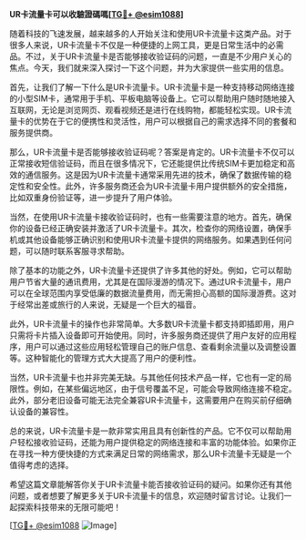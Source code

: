 **UR卡流量卡可以收驗證碼嗎[[TG💪+ @esim1088](https://t.me/s/esim1088)]**

随着科技的飞速发展，越来越多的人开始关注和使用UR卡流量卡这类产品。对于很多人来说，UR卡流量卡不仅是一种便捷的上网工具，更是日常生活中的必需品。不过，关于UR卡流量卡是否能够接收验证码的问题，一直是不少用户关心的焦点。今天，我们就来深入探讨一下这个问题，并为大家提供一些实用的信息。

首先，让我们了解一下什么是UR卡流量卡。UR卡流量卡是一种支持移动网络连接的小型SIM卡，通常用于手机、平板电脑等设备上。它可以帮助用户随时随地接入互联网，无论是浏览网页、观看视频还是进行在线购物，都能轻松实现。UR卡流量卡的优势在于它的便携性和灵活性，用户可以根据自己的需求选择不同的套餐和服务提供商。

那么，UR卡流量卡是否能够接收验证码呢？答案是肯定的。UR卡流量卡不仅可以正常接收短信验证码，而且在很多情况下，它还能提供比传统SIM卡更加稳定和高效的通信服务。这是因为UR卡流量卡通常采用先进的技术，确保了数据传输的稳定性和安全性。此外，许多服务商还会为UR卡流量卡用户提供额外的安全措施，比如双重身份验证等，进一步提升了用户体验。

当然，在使用UR卡流量卡接收验证码时，也有一些需要注意的地方。首先，确保你的设备已经正确安装并激活了UR卡流量卡。其次，检查你的网络设置，确保手机或其他设备能够正确识别和使用UR卡流量卡提供的网络服务。如果遇到任何问题，可以随时联系客服寻求帮助。

除了基本的功能之外，UR卡流量卡还提供了许多其他的好处。例如，它可以帮助用户节省大量的通讯费用，尤其是在国际漫游的情况下。通过UR卡流量卡，用户可以在全球范围内享受低廉的数据流量费用，而无需担心高额的国际漫游费。这对于经常出差或旅行的人来说，无疑是一个巨大的福音。

此外，UR卡流量卡的操作也非常简单。大多数UR卡流量卡都支持即插即用，用户只需将卡片插入设备即可开始使用。同时，许多服务商还提供了用户友好的应用程序，用户可以通过这些应用轻松管理自己的账户信息、查看剩余流量以及调整设置等。这种智能化的管理方式大大提高了用户的便利性。

当然，UR卡流量卡也并非完美无缺。与其他任何技术产品一样，它也有一定的局限性。例如，在某些偏远地区，由于信号覆盖不足，可能会导致网络连接不稳定。此外，部分老旧设备可能无法完全兼容UR卡流量卡，这需要用户在购买前仔细确认设备的兼容性。

总的来说，UR卡流量卡是一款非常实用且具有创新性的产品。它不仅可以帮助用户轻松接收验证码，还能为用户提供稳定的网络连接和丰富的功能体验。如果你正在寻找一种方便快捷的方式来满足日常的网络需求，那么UR卡流量卡无疑是一个值得考虑的选择。

希望这篇文章能解答你关于UR卡流量卡能否接收验证码的疑问。如果你还有其他问题，或者想要了解更多关于UR卡流量卡的信息，欢迎随时留言讨论。让我们一起探索科技带来的无限可能吧！

[[TG💪+ @esim1088](https://t.me/s/esim1088) ![Image](https://i.postimg.cc/4NQfJmqS/Snipaste-2025-05-13-00-14-12.png)]